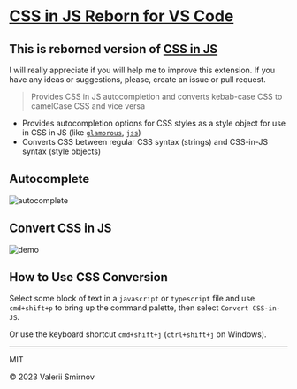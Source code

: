 # [CSS in JS Reborn for VS Code](https://marketplace.visualstudio.com/items?itemName=XantreGodlike.convert-css-in-js-reborn)

## This is reborned version of [CSS in JS](https://marketplace.visualstudio.com/items?itemName=paulmolluzzo.convert-css-in-js)

I will really appreciate if you will help me to improve this extension. If you have any ideas or suggestions, please, create an issue or pull request.

> Provides CSS in JS autocompletion and converts kebab-case CSS to camelCase CSS and vice versa

- Provides autocompletion options for CSS styles as a style object for use in CSS in JS (like [`glamorous`](https://github.com/paypal/glamorous/), [`jss`](https://github.com/cssinjs/jss))
- Converts CSS between regular CSS syntax (strings) and CSS-in-JS syntax (style objects)

## Autocomplete

![autocomplete](https://user-images.githubusercontent.com/737065/30726961-1fbd6794-9f1c-11e7-828b-fc6793b238bc.gif)

## Convert CSS in JS

![demo](https://user-images.githubusercontent.com/737065/28219279-6ffbf4c4-6889-11e7-8d3d-51637fe90856.gif)

## How to Use CSS Conversion

Select some block of text in a `javascript` or `typescript` file and use `cmd+shift+p` to bring up the command palette, then select `Convert CSS-in-JS`.

Or use the keyboard shortcut `cmd+shift+j` (`ctrl+shift+j` on Windows).

---

MIT

© 2023 Valerii Smirnov
